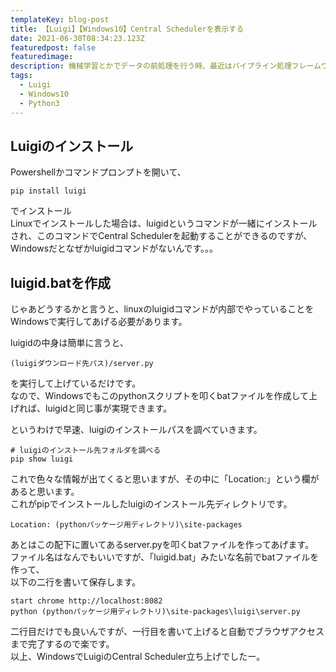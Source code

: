```yaml
---
templateKey: blog-post
title: 【Luigi】【Windows10】Central Schedulerを表示する
date: 2021-06-30T08:34:23.123Z
featuredpost: false
featuredimage:
description: 機械学習とかでデータの前処理を行う時、最近はパイプライン処理フレームワークのLuigiを使っています。Luigiを使うとデータの流れを把握しやすくなり、Central Schedulerという管理画面を通してバッチ毎の依存関係を把握することができるため大変助かっているのですが、WindowsでLuigiの管理画面(Central Scheduler)を表示する際には注意が必要なのでここに記しておきます。
tags:
  - Luigi
  - Windows10
  - Python3
---
```


## Luigiのインストール

Powershellかコマンドプロンプトを開いて、

```
pip install luigi
```

でインストール  
Linuxでインストールした場合は、luigidというコマンドが一緒にインストールされ、このコマンドでCentral Schedulerを起動することができるのですが、Windowsだとなぜかluigidコマンドがないんです。。。  

## luigid.batを作成

じゃあどうするかと言うと、linuxのluigidコマンドが内部でやっていることをWindowsで実行してあげる必要があります。  

luigidの中身は簡単に言うと、

```
(luigiダウンロード先パス)/server.py
```

を実行して上げているだけです。  
なので、Windowsでもこのpythonスクリプトを叩くbatファイルを作成して上げれば、luigidと同じ事が実現できます。  

というわけで早速、luigiのインストールパスを調べていきます。

```
# luigiのインストール先フォルダを調べる
pip show luigi
```

これで色々な情報が出てくると思いますが、その中に「Location:」という欄があると思います。  
これがpipでインストールしたluigiのインストール先ディレクトリです。

```
Location: (pythonパッケージ用ディレクトリ)\site-packages
```

あとはこの配下に置いてあるserver.pyを叩くbatファイルを作ってあげます。  
ファイル名はなんでもいいですが、「luigid.bat」みたいな名前でbatファイルを作って、  
以下の二行を書いて保存します。

```
start chrome http://localhost:8082
python (pythonパッケージ用ディレクトリ)\site-packages\luigi\server.py
```

二行目だけでも良いんですが、一行目を書いて上げると自動でブラウザアクセスまで完了するので楽です。  
以上、WindowsでLuigiのCentral Scheduler立ち上げでしたー。
